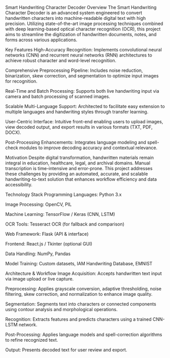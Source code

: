 Smart Handwriting Character Decoder
Overview
The Smart Handwriting Character Decoder is an advanced system engineered to convert handwritten characters into machine-readable digital text with high precision. Utilizing state-of-the-art image processing techniques combined with deep learning-based optical character recognition (OCR), this project aims to streamline the digitization of handwritten documents, notes, and forms across various applications.

Key Features
High-Accuracy Recognition: Implements convolutional neural networks (CNN) and recurrent neural networks (RNN) architectures to achieve robust character and word-level recognition.

Comprehensive Preprocessing Pipeline: Includes noise reduction, binarization, skew correction, and segmentation to optimize input images for recognition.

Real-Time and Batch Processing: Supports both live handwriting input via camera and batch processing of scanned images.

Scalable Multi-Language Support: Architected to facilitate easy extension to multiple languages and handwriting styles through transfer learning.

User-Centric Interface: Intuitive front-end enabling users to upload images, view decoded output, and export results in various formats (TXT, PDF, DOCX).

Post-Processing Enhancements: Integrates language modeling and spell-check modules to improve decoding accuracy and contextual relevance.

Motivation
Despite digital transformation, handwritten materials remain integral in education, healthcare, legal, and archival domains. Manual transcription is time-intensive and error-prone. This project addresses these challenges by providing an automated, accurate, and scalable handwriting-to-text solution that enhances workflow efficiency and data accessibility.

Technology Stack
Programming Languages: Python 3.x

Image Processing: OpenCV, PIL

Machine Learning: TensorFlow / Keras (CNN, LSTM)

OCR Tools: Tesseract OCR (for fallback and comparison)

Web Framework: Flask (API & interface)

Frontend: React.js / Tkinter (optional GUI)

Data Handling: NumPy, Pandas

Model Training: Custom datasets, IAM Handwriting Database, EMNIST

Architecture & Workflow
Image Acquisition: Accepts handwritten text input via image upload or live capture.

Preprocessing: Applies grayscale conversion, adaptive thresholding, noise filtering, skew correction, and normalization to enhance image quality.

Segmentation: Segments text into characters or connected components using contour analysis and morphological operations.

Recognition: Extracts features and predicts characters using a trained CNN-LSTM network.

Post-Processing: Applies language models and spell-correction algorithms to refine recognized text.

Output: Presents decoded text for user review and export.

